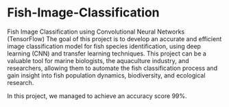 # Fish-Image-Classification
Fish Image Classification using Convolutional Neural Networks (TensorFlow)
The goal of this project is to develop an accurate and efficient image classification model for fish species identification, using deep learning (CNN) and transfer learning techniques. This project can be a valuable tool for marine biologists, the aquaculture industry, and researchers, allowing them to automate the fish classification process and gain insight into fish population dynamics, biodiversity, and ecological research. 

In this project, we managed to achieve an accuracy score 99%.
